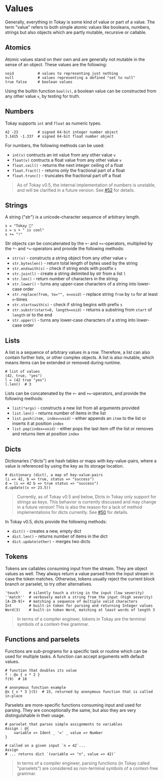 # Values

Generally, everything in Tokay is some kind of value or part of a value. The term "value" refers to both simple atomic values like booleans, numbers, strings but also objects which are partly mutable, recursive or callable.

## Atomics

*Atomic* values stand on their own and are generally not mutable in the sense of an object. These values are the following:

```tokay
void           # values to representing just nothing
null           # values representing a defined "set to null"
true false     # boolean values
```

Using the builtin function `bool(v)`, a boolean value can be constructed from any other value `v`, by testing for truth.

## Numbers

Tokay supports `int` and `float` as numeric types.

```tokay
42 -23         # signed 64-bit integer number object
3.1415 -1.337  # signed 64-bit float number object
```

For numbers, the following methods can be used:

- `int(v)` contructs an int value from any other value `v`
- `float(v)` contructs a float value from any other value `v`
- `float.ceil()` - returns the next integer ceiling of a float
- `float.fract()` - returns only the fractional part of a float
- `float.trunc()` - truncates the fractional part off a float

> As of Tokay v0.5, the internal implementation of numbers is unstable, and will be clarified in a future version. See [#52](https://github.com/tokay-lang/tokay/issues/52) for details.

## Strings

A string ("str") is a unicode-character sequence of arbitrary length.

```tokay
s = "Tokay 🦎"
s = s + " is cool"
s += "!"
```

Str objects can be concatenated by the `+`- and `+=`-operators, multiplied by the `*`- and `*=`-operators and provide the following methods:

- `str(v)` - constructs a string object from any other value `v`
- `str.byteslen()` - return total length of bytes used by the string
- `str.endswith(s)` - check if string ends with postfix `s`
- `str.join(l)` - create a string delimited by str from a list `l`
- `str.len()` - return number of characters in the string
- `str.lower()` - turns any upper-case characters of a string into lower-case order
- `str.replace(from, to="", n=void)` - replace string `from` by `to` for at least `n`-times
- `str.startswith(s)` - check if string begins with prefix `s`
- `str.substr(start=0, length=void)` - returns a substring from `start` of `length` or to the end
- `str.upper()` - turns any lower-case characters of a string into lower-case order

## Lists

A list is a sequence of arbitrary values in a row. Therefore, a list can also contain further lists, or other complex objects. A list is also mutable, which means items can be extended or removed during runtime.

```tokay
# list of values
(42, true, "yes")
l = (42 true "yes")
l.len()  # 3
```

Lists can be concatenated by the `+`- and `+=`-operators, and provide the following methods:

- `list(*args)` - constructs a new list from all arguments provided
- `list.len()` - returns number of items in the list
- `list.push(item, index=void)` - either appends an `item` to the list or inserts it at position `index`
- `list.pop(index=void)` - either pops the last item off the list or removes and returns item at position `index`

## Dicts

Dictionaries ("dicts") are hash tables or maps with key-value-pairs, where a value is referenced by using the key as its storage location.

```tokay
# dictionary (dict), a map of key-value-pairs
(i => 42, b => true, status => "success")
d = (i => 42 b => true status => "success")
d.update((x => 23.5))
```

> Currently, as of Tokay v0.5 and below, Dicts in Tokay only support for strings as keys. This behavior is currently discussed and may change in a future version! This is also the reason for a lack of method implementations for dicts currently. See [#50](https://github.com/tokay-lang/tokay/issues/50) for details.

In Tokay v0.5, dicts provide the following methods:

- `dict()` - creates a new, empty dict
- `dict.len()` - returns number of items in the dict
- `dict.update(other)` - merges two dicts

## Tokens

Tokens are callables consuming input from the stream. They are object values as well. They always return a value parsed from the input stream in case the token matches. Otherwise, tokens usually reject the current block branch or parselet, to try other alternatives.

```tokay
'touch'    # silently touch a string in the input (low severity)
''match''  # verbosely match a string from the input (high severity)
[A-Z0-9]+  # matching a sequence of multiple valid characters
Int        # built-in token for parsing and returning Integer values
Word(3)    # built-in token Word, matching at least words of length 3
```

> In terms of a compiler engineer, tokens in Tokay are the terminal symbols of a context-free grammar.

## Functions and parselets

Functions are sub-programs for a specific task or routine which can be used for multiple tasks. A function can accept arguments with default values.

```tokay
# function that doubles its value
f : @x { x * 2 }
f(9)  # 18

# anonymous function example
@x { x * 3 }(5)  # 15, returned by anonymous function that is called in-place
```

Parselets are more-specific functions consuming input and used for parsing. They are conceptionally the same, but also they are very distinguishable in their usage.

```
# parselet that parses simple assignments to variables
Assign : @{
    variable => Ident _ '=' _ value => Number
}

# called on a given input `n = 42`...
Assign
# ... returns dict `(variable => "n", value => 42)`
```

> In terms of a compiler engineer, parsing functions (in Tokay called "parselets") are considered as non-terminal symbols of a context-free grammar.
